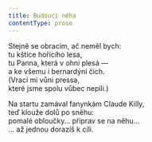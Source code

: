 ```yaml
---
title: Budoucí něha
contentType: prose
---
```


Stejně se obracím, ač neměl bych:  
tu kštice hořícího lesa,  
tu Panna, která v ohni plesá —  
a ke všemu i bernardýní čich.  
(Vrací mi vůni pressa,  
které jsme spolu vůbec nepili.)

Na startu zamával fanynkám Claude Killy,  
teď klouže dolů po sněhu:  
pomalé obloučky… připrav se na něhu…  
… až jednou dorazíš k cíli.
